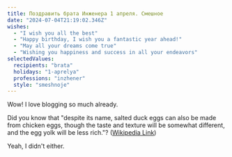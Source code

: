 ```yaml
---
title: Поздравить брата Инженера 1 апреля. Смешное
date: "2024-07-04T21:19:02.346Z"
wishes:
  - "I wish you all the best"
  - "Happy birthday, I wish you a fantastic year ahead!"
  - "May all your dreams come true"
  - "Wishing you happiness and success in all your endeavors"
selectedValues:
  recipients: "brata"
  holidays: "1-aprelya"
  professions: "inzhener"
  style: "smeshnoje"
---
```


Wow! I love blogging so much already.

Did you know that "despite its name, salted duck eggs can also be made from
chicken eggs, though the taste and texture will be somewhat different, and the
egg yolk will be less rich."?
([Wikipedia Link](https://en.wikipedia.org/wiki/Salted_duck_egg))

Yeah, I didn't either.
